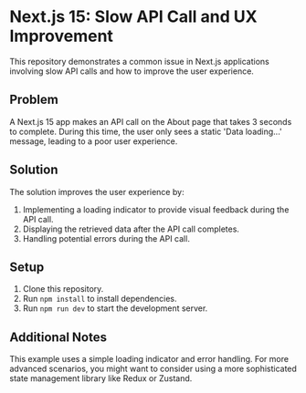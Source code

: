# Next.js 15: Slow API Call and UX Improvement

This repository demonstrates a common issue in Next.js applications involving slow API calls and how to improve the user experience.

## Problem

A Next.js 15 app makes an API call on the About page that takes 3 seconds to complete.  During this time, the user only sees a static 'Data loading...' message, leading to a poor user experience.

## Solution

The solution improves the user experience by:

1. Implementing a loading indicator to provide visual feedback during the API call.
2. Displaying the retrieved data after the API call completes.
3. Handling potential errors during the API call.

## Setup

1. Clone this repository.
2. Run `npm install` to install dependencies.
3. Run `npm run dev` to start the development server.

## Additional Notes

This example uses a simple loading indicator and error handling. For more advanced scenarios, you might want to consider using a more sophisticated state management library like Redux or Zustand.